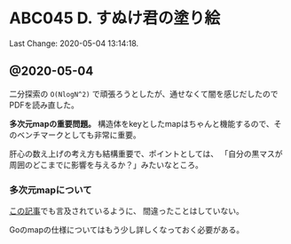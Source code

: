 # ABC045 D. すぬけ君の塗り絵

Last Change: 2020-05-04 13:14:18.

## @2020-05-04

二分探索の `O(NlogN^2)` で頑張ろうとしたが、通せなくて闇を感じだしたのでPDFを読み直した。

**多次元mapの重要問題。**
構造体をkeyとしたmapはちゃんと機能するので、そのベンチマークとしても非常に重要。

肝心の数え上げの考え方も結構重要で、ポイントとしては、
「自分の黒マスが周囲のどこまでに影響を与えるか？」みたいなところ。

### 多次元mapについて

[この記事](https://qiita.com/ruiu/items/476f65e7cec07fd3d4d7)でも言及されているように、
間違ったことはしていない。

Goのmapの仕様についてはもう少し詳しくなっておく必要がある。

